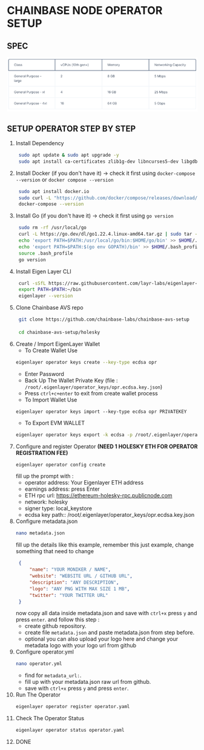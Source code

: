 # CHAINBASE NODE OPERATOR SETUP

## SPEC
![SPECIFICATION](assets/spec.png)


## SETUP OPERATOR STEP BY STEP
1. Install Dependency
   ```bash
    sudo apt update & sudo apt upgrade -y
    sudo apt install ca-certificates zlib1g-dev libncurses5-dev libgdbm-dev libnss3-dev curl git wget make jq build-essential pkg-config lsb-release libssl-dev libreadline-dev libffi-dev gcc screen unzip lz4 -y
   ```
2. Install Docker (if you don't have it) -> check it first using `docker-compose --version` or `docker compose --version`
   ```bash
    sudo apt install docker.io
    sudo curl -L "https://github.com/docker/compose/releases/download/1.29.2/docker-compose-$(uname -s)-$(uname -m)" -o /usr/local/bin/docker-compose
    docker-compose --version
   ```
3. Install Go (if you don't have it) -> check it first using `go version`
   ```bash
    sudo rm -rf /usr/local/go
    curl -L https://go.dev/dl/go1.22.4.linux-amd64.tar.gz | sudo tar -xzf - -C /usr/local
    echo 'export PATH=$PATH:/usr/local/go/bin:$HOME/go/bin' >> $HOME/.bash_profile
    echo 'export PATH=$PATH:$(go env GOPATH)/bin' >> $HOME/.bash_profile
    source .bash_profile
    go version
   ```
4. Install Eigen Layer CLI
   ```bash
    curl -sSfL https://raw.githubusercontent.com/layr-labs/eigenlayer-cli/master/scripts/install.sh | sh -s
    export PATH=$PATH:~/bin
    eigenlayer --version
   ```
5. Clone Chainbase AVS repo
   ```bash
    git clone https://github.com/chainbase-labs/chainbase-avs-setup

    cd chainbase-avs-setup/holesky
   ```
6. Create / Import EigenLayer Wallet
   - To Create Wallet Use
   ```bash
   eigenlayer operator keys create --key-type ecdsa opr
   ```
     - Enter Password
     - Back Up The Wallet Private Key (file : `/root/.eigenlayer/operator_keys/opr.ecdsa.key.json`)
     - Press `ctrl+c+enter` to exit from create wallet process
   - To Import Wallet Use
   ```
   eigenlayer operator keys import --key-type ecdsa opr PRIVATEKEY
   ```
   - To Export EVM WALLET
   ```bash
   eigenlayer operator keys export -k ecdsa -p /root/.eigenlayer/operator_keys/opr.ecdsa.key.json
   ```
7. Configure and register Operator **(NEED 1 HOLESKY ETH FOR OPERATOR REGISTRATION FEE)**
   ```bash
   eigenlayer operator config create
   ```
   fill up the prompt with : 
   - operator address: Your Eigenlayer ETH address
   - earnings address: press Enter
   - ETH rpc url: https://ethereum-holesky-rpc.publicnode.com
   - network: holesky
   - signer type: local_keystore
   - ecdsa key path:: /root/.eigenlayer/operator_keys/opr.ecdsa.key.json
8. Configure metadata.json
   ```bash
   nano metadata.json
   ```
   fill up the details like this example, remember this just example, change something that need to change
   ```json
    {
        "name": "YOUR MONIKER / NAME",
        "website": "WEBSITE URL / GITHUB URL",
        "description": "ANY DESCRIPTION",
        "logo": "ANY PNG WITH MAX SIZE 1 MB",
        "twitter": "YOUR TWITTER URL"
    }
   ```
   now copy all data inside metadata.json and save with `ctrl+x` press `y` and press `enter`. and follow this step :
   - create github repository.
   - create file `metadata.json` and paste metadata.json from step before.
   - optional you can also upload your logo here and change your metadata logo with your logo url from github
9.  Configure operator.yml
    ```bash
    nano operator.yml
    ```
    - find for `metadata_url:`.
    - fill up with your metadata.json raw url from github.
    - save with `ctrl+x` press `y` and press `enter`.
10. Run The Operator
    ```bash
    eigenlayer operator register operator.yaml
    ```
11. Check The Operator Status
    ```bash
    eigenlayer operator status operator.yaml
    ```
12. DONE